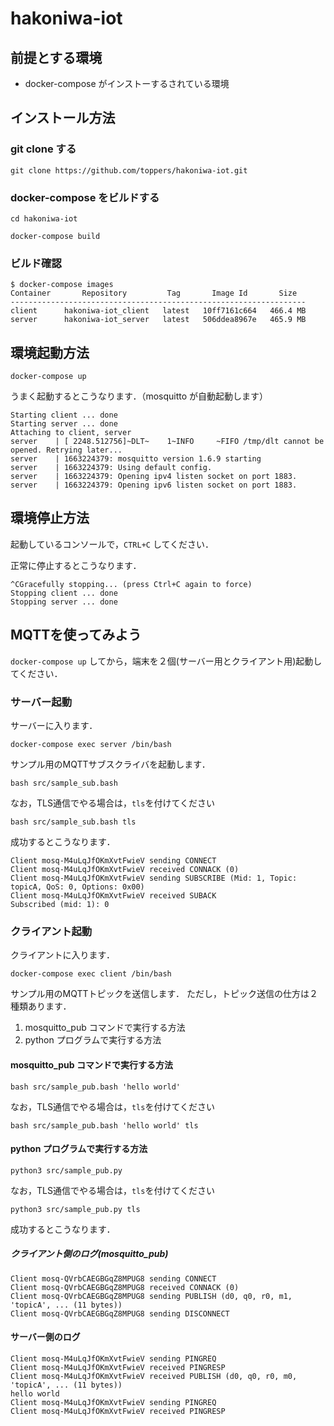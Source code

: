 # hakoniwa-iot

## 前提とする環境

- docker-compose がインストーするされている環境

## インストール方法

### git clone する
```
git clone https://github.com/toppers/hakoniwa-iot.git
```

### docker-compose をビルドする
```
cd hakoniwa-iot
```

```
docker-compose build
```

### ビルド確認

```
$ docker-compose images
Container       Repository         Tag       Image Id       Size  
------------------------------------------------------------------
client      hakoniwa-iot_client   latest   10ff7161c664   466.4 MB
server      hakoniwa-iot_server   latest   506ddea8967e   465.9 MB
```

## 環境起動方法

```
docker-compose up
```

うまく起動するとこうなります．（mosquitto が自動起動します）
```
Starting client ... done
Starting server ... done
Attaching to client, server
server    | [ 2248.512756]~DLT~    1~INFO     ~FIFO /tmp/dlt cannot be opened. Retrying later...
server    | 1663224379: mosquitto version 1.6.9 starting
server    | 1663224379: Using default config.
server    | 1663224379: Opening ipv4 listen socket on port 1883.
server    | 1663224379: Opening ipv6 listen socket on port 1883.
```


## 環境停止方法

起動しているコンソールで，`CTRL+C` してください．

正常に停止するとこうなります．
```
^CGracefully stopping... (press Ctrl+C again to force)
Stopping client ... done
Stopping server ... done
```

## MQTTを使ってみよう

`docker-compose up` してから，端末を２個(サーバー用とクライアント用)起動してください．

### サーバー起動

サーバーに入ります．
```
docker-compose exec server /bin/bash
```

サンプル用のMQTTサブスクライバを起動します．

```
bash src/sample_sub.bash
```

なお，TLS通信でやる場合は，`tls`を付けてください

```
bash src/sample_sub.bash tls
```


成功するとこうなります．

```
Client mosq-M4uLqJfOKmXvtFwieV sending CONNECT
Client mosq-M4uLqJfOKmXvtFwieV received CONNACK (0)
Client mosq-M4uLqJfOKmXvtFwieV sending SUBSCRIBE (Mid: 1, Topic: topicA, QoS: 0, Options: 0x00)
Client mosq-M4uLqJfOKmXvtFwieV received SUBACK
Subscribed (mid: 1): 0
```

### クライアント起動

クライアントに入ります．

```
docker-compose exec client /bin/bash
```

サンプル用のMQTTトピックを送信します．
ただし，トピック送信の仕方は２種類あります．

1. mosquitto_pub コマンドで実行する方法
2. python プログラムで実行する方法

#### mosquitto_pub コマンドで実行する方法

```
bash src/sample_pub.bash 'hello world'
```

なお，TLS通信でやる場合は，`tls`を付けてください

```
bash src/sample_pub.bash 'hello world' tls
```


#### python プログラムで実行する方法

```
python3 src/sample_pub.py 
```

なお，TLS通信でやる場合は，`tls`を付けてください

```
python3 src/sample_pub.py tls
```


成功するとこうなります．

##### クライアント側のログ(mosquitto_pub)

```
Client mosq-QVrbCAEGBGqZ8MPUG8 sending CONNECT
Client mosq-QVrbCAEGBGqZ8MPUG8 received CONNACK (0)
Client mosq-QVrbCAEGBGqZ8MPUG8 sending PUBLISH (d0, q0, r0, m1, 'topicA', ... (11 bytes))
Client mosq-QVrbCAEGBGqZ8MPUG8 sending DISCONNECT
```


#### サーバー側のログ

```
Client mosq-M4uLqJfOKmXvtFwieV sending PINGREQ
Client mosq-M4uLqJfOKmXvtFwieV received PINGRESP
Client mosq-M4uLqJfOKmXvtFwieV received PUBLISH (d0, q0, r0, m0, 'topicA', ... (11 bytes))
hello world
Client mosq-M4uLqJfOKmXvtFwieV sending PINGREQ
Client mosq-M4uLqJfOKmXvtFwieV received PINGRESP
```
